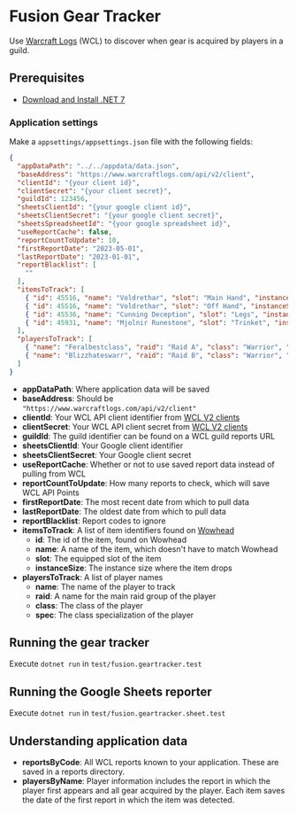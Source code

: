 # Fusion Gear Tracker

Use [Warcraft Logs](https://www.warcraftlogs.com) (WCL) to discover when gear is acquired by players in a guild.

## Prerequisites

- [Download and Install .NET 7](https://dotnet.microsoft.com/download)

### Application settings

Make a `appsettings/appsettings.json` file with the following fields:

```json
{
  "appDataPath": "../../appdata/data.json",
  "baseAddress": "https://www.warcraftlogs.com/api/v2/client",
  "clientId": "{your client id}",
  "clientSecret": "{your client secret}",
  "guildId": 123456,
  "sheetsClientId": "{your google client id}",
  "sheetsClientSecret": "{your google client secret}",
  "sheetsSpreadsheetId": "{your google spreadsheet id}",
  "useReportCache": false,
  "reportCountToUpdate": 10,
  "firstReportDate": "2023-05-01",
  "lastReportDate": "2023-01-01",
  "reportBlacklist": [
    ""
  ],
  "itemsToTrack": [
    { "id": 45516, "name": "Voldrethar", "slot": "Main Hand", "instanceSize": 25 },
    { "id": 45516, "name": "Voldrethar", "slot": "Off Hand", "instanceSize": 25 },
    { "id": 45536, "name": "Cunning Deception", "slot": "Legs", "instanceSize": 25 },
    { "id": 45931, "name": "Mjolnir Runestone", "slot": "Trinket", "instanceSize": 10 }
  ],
  "playersToTrack": [
    { "name": "Feralbestclass", "raid": "Raid A", "class": "Warrior", "spec": "Fury" },
    { "name": "Blizzhateswarr", "raid": "Raid B", "class": "Warrior", "spec": "Fury" }
  ]
}
```

- **appDataPath**: Where application data will be saved
- **baseAddress**: Should be `"https://www.warcraftlogs.com/api/v2/client"`
- **clientId**: Your WCL API client identifier from [WCL V2 clients](https://classic.warcraftlogs.com/api/clients)
- **clientSecret**: Your WCL API client secret from [WCL V2 clients](https://classic.warcraftlogs.com/api/clients)
- **guildId**: The guild identifier can be found on a WCL guild reports URL
- **sheetsClientId**: Your Google client identifier
- **sheetsClientSecret**: Your Google client secret
- **useReportCache**: Whether or not to use saved report data instead of pulling from WCL
- **reportCountToUpdate**: How many reports to check, which will save WCL API Points
- **firstReportDate**: The most recent date from which to pull data
- **lastReportDate**: The oldest date from which to pull data
- **reportBlacklist**: Report codes to ignore
- **itemsToTrack**: A list of item identifiers found on [Wowhead](https://www.wowhead.com)
  - **id**: The id of the item, found on Wowhead
  - **name**: A name of the item, which doesn't have to match Wowhead
  - **slot**: The equipped slot of the item
  - **instanceSize**: The instance size where the item drops
- **playersToTrack**: A list of player names
  - **name**: The name of the player to track
  - **raid**: A name for the main raid group of the player
  - **class**: The class of the player
  - **spec**: The class specialization of the player

## Running the gear tracker

Execute `dotnet run` in `test/fusion.geartracker.test`

## Running the Google Sheets reporter

Execute `dotnet run` in `test/fusion.geartracker.sheet.test`

## Understanding application data

- **reportsByCode**: All WCL reports known to your application. These are saved in a reports directory.
- **playersByName**: Player information includes the report in which the player first appears and all gear acquired by the player. Each item saves the date of the first report in which the item was detected.
